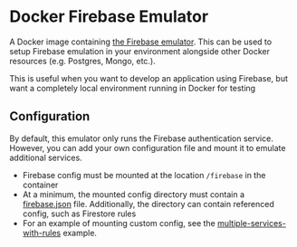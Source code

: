 # Docker Firebase Emulator

A Docker image containing [the Firebase emulator](https://firebase.google.com/docs/emulator-suite).
This can be used to setup Firebase emulation in your environment alongside other Docker resources
(e.g. Postgres, Mongo, etc.).

This is useful when you want to develop an application using Firebase, but want a completely local
environment running in Docker for testing

## Configuration

By default, this emulator only runs the Firebase authentication service. However,
you can add your own configuration file and mount it to emulate additional services.

- Firebase config must be mounted at the location `/firebase` in the container
- At a minimum, the mounted config directory must contain a [firebase.json](https://firebase.google.com/docs/cli/#the_firebasejson_file)
  file. Additionally, the directory can contain referenced config, such as Firestore rules
- For an example of mounting custom config, see the [multiple-services-with-rules](./examples/multiple-services-with-rules/)
  example.
